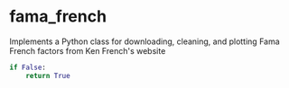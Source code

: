 # fama_french
Implements a Python class for downloading, cleaning, and plotting Fama French factors from Ken French's website 

```python
if False: 
	return True
```

